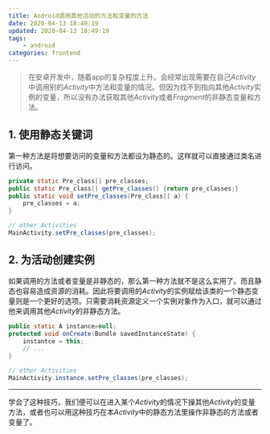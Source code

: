 ```yaml
---
title: Android调用其他活动的方法和变量的方法
date: 2020-04-13 18:49:19
updated: 2020-04-13 18:49:19
tags:
    - android
categories: frontend
---
```

> 在安卓开发中，随着app的复杂程度上升。会经常出现需要在自己*Activity*中调用别的*Activity*中方法和变量的情况。但因为找不到指向其他*Activity*实例的变量，所以没有办法获取其他*Activity*或者*Fragment*的非静态变量和方法。

## 1. 使用静态关键词

第一种方法是将想要访问的变量和方法都设为静态的。这样就可以直接通过类名进行访问。

```java
private static Pre_class[] pre_classes;
public static Pre_class[] getPre_classes() {return pre_classes;}
public static void setPre_classes(Pre_class[] a) {
    pre_classes = a;
}

// other Activities
MainActivity.setPre_classes(pre_classes);
```

## 2. 为活动创建实例

如果调用的方法或者变量是非静态的，那么第一种方法就不是这么实用了。而且静态也容易造成资源的消耗。因此将要调用的*Activity*的实例赋给该类的一个静态变量则是一个更好的选项。只需要消耗资源定义一个实例对象作为入口，就可以通过他来调用其他*Activity*的非静态方法。

```java
public static A instance=null;
protected void onCreate(Bundle savedInstanceState) {
    instantce = this;
    // ...
}

// other Activities
MainActivity.instance.setPre_classes(pre_classes);
```

---

学会了这种技巧，我们便可以在进入某个*Activity*的情况下操其他*Activity*的变量方法，或者也可以用这种技巧在本*Activity*中的静态方法里操作非静态的方法或者变量了。